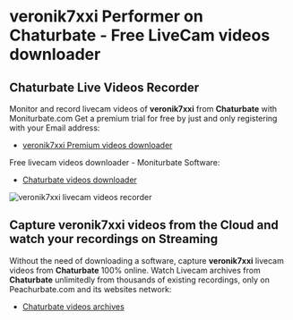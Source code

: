 # veronik7xxi Performer on Chaturbate - Free LiveCam videos downloader

## Chaturbate Live Videos Recorder

Monitor and record livecam videos of **veronik7xxi** from **Chaturbate** with Moniturbate.com
Get a premium trial for free by just and only registering with your Email address:
* [veronik7xxi Premium videos downloader](https://moniturbate.com/request-demo-licence-key.html)

Free livecam videos downloader - Moniturbate Software:
* [Chaturbate videos downloader](https://moniturbate.com/moniturbate-download-software.html)

![veronik7xxi livecam videos recorder](https://peachurnet.com/templates/moniturbate-software.png)


## Capture veronik7xxi videos from the Cloud and watch your recordings on Streaming

Without the need of downloading a software, capture **veronik7xxi** livecam videos from **Chaturbate** 100% online.
Watch Livecam archives from **Chaturbate** unlimitedly from thousands of existing recordings, only on Peachurbate.com and its websites network:
* [Chaturbate videos archives](https://peachurnet.com/)